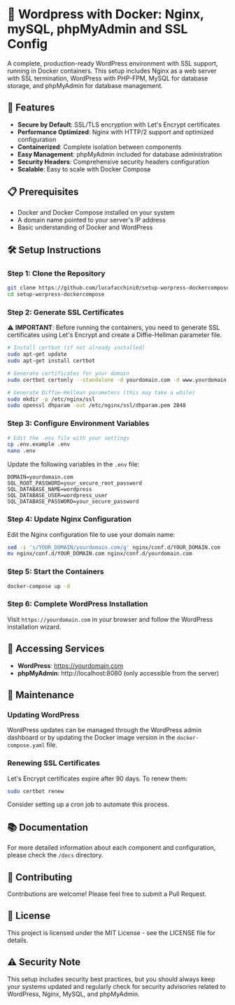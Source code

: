 # 🚀 Wordpress with Docker: Nginx, mySQL, phpMyAdmin and SSL Config

A complete, production-ready WordPress environment with SSL support, running in Docker containers. This setup includes Nginx as a web server with SSL termination, WordPress with PHP-FPM, MySQL for database storage, and phpMyAdmin for database management.

## 🔐 Features

- **Secure by Default**: SSL/TLS encryption with Let's Encrypt certificates
- **Performance Optimized**: Nginx with HTTP/2 support and optimized configuration
- **Containerized**: Complete isolation between components
- **Easy Management**: phpMyAdmin included for database administration
- **Security Headers**: Comprehensive security headers configuration
- **Scalable**: Easy to scale with Docker Compose

## 📋 Prerequisites

- Docker and Docker Compose installed on your system
- A domain name pointed to your server's IP address
- Basic understanding of Docker and WordPress

## 🛠️ Setup Instructions

### Step 1: Clone the Repository

```bash
git clone https://github.com/lucafacchini0/setup-worpress-dockercompose.git
cd setup-worpress-dockercompose
```

### Step 2: Generate SSL Certificates

⚠️ **IMPORTANT**: Before running the containers, you need to generate SSL certificates using Let's Encrypt and create a Diffie-Hellman parameter file.

```bash
# Install certbot (if not already installed)
sudo apt-get update
sudo apt-get install certbot

# Generate certificates for your domain
sudo certbot certonly --standalone -d yourdomain.com -d www.yourdomain.com

# Generate Diffie-Hellman parameters (this may take a while)
sudo mkdir -p /etc/nginx/ssl
sudo openssl dhparam -out /etc/nginx/ssl/dhparam.pem 2048
```

### Step 3: Configure Environment Variables

```bash
# Edit the .env file with your settings
cp .env.example .env
nano .env
```

Update the following variables in the `.env` file:

```
DOMAIN=yourdomain.com
SQL_ROOT_PASSWORD=your_secure_root_password
SQL_DATABASE_NAME=wordpress
SQL_DATABASE_USER=wordpress_user
SQL_DATABASE_PASSWORD=your_secure_password
```

### Step 4: Update Nginx Configuration

Edit the Nginx configuration file to use your domain name:

```bash
sed -i 's/YOUR_DOMAIN/yourdomain.com/g' nginx/conf.d/YOUR_DOMAIN.com
mv nginx/conf.d/YOUR_DOMAIN.com nginx/conf.d/yourdomain.com
```

### Step 5: Start the Containers

```bash
docker-compose up -d
```

### Step 6: Complete WordPress Installation

Visit `https://yourdomain.com` in your browser and follow the WordPress installation wizard.

## 🔧 Accessing Services

- **WordPress**: https://yourdomain.com
- **phpMyAdmin**: http://localhost:8080 (only accessible from the server)

## 🔄 Maintenance

### Updating WordPress

WordPress updates can be managed through the WordPress admin dashboard or by updating the Docker image version in the `docker-compose.yaml` file.

### Renewing SSL Certificates

Let's Encrypt certificates expire after 90 days. To renew them:

```bash
sudo certbot renew
```

Consider setting up a cron job to automate this process.

## 📚 Documentation

For more detailed information about each component and configuration, please check the `/docs` directory.

## 🤝 Contributing

Contributions are welcome! Please feel free to submit a Pull Request.

## 📜 License

This project is licensed under the MIT License - see the LICENSE file for details.

## ⚠️ Security Note

This setup includes security best practices, but you should always keep your systems updated and regularly check for security advisories related to WordPress, Nginx, MySQL, and phpMyAdmin.